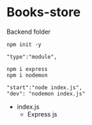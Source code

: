 # Books-store

Backend folder 

```
npm init -y
```

```
"type":"module",
```

```
npm i express 
npm i nodemon
```

```
"start":"node index.js",
"dev": "nodemon index.js"
```

- index.js
   - Express js